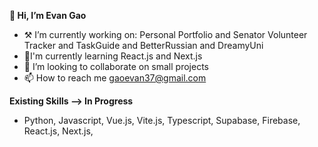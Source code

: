 
**👋 Hi, I’m Evan Gao**
- ⚒️ I’m currently working on: Personal Portfolio and Senator Volunteer Tracker and TaskGuide and BetterRussian and DreamyUni
- 🌱I'm currently learning React.js and Next.js
- 💞️ I’m looking to collaborate on small projects
- 📫 How to reach me gaoevan37@gmail.com

**Existing Skills --> In Progress**
- Python, Javascript, Vue.js, Vite.js, Typescript, Supabase, Firebase, React.js, Next.js, 
<!---
Verviam/Verviam is a ✨ special ✨ repository because its `README.md` (this file) appears on your GitHub profile.
You can click the Preview link to take a look at your changes.
--->
